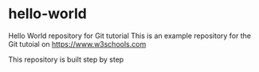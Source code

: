 # hello-world
Hello World repository for Git tutorial
This is an example repository for the Git tutoial on https://www.w3schools.com

This repository is built step by step

